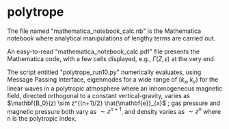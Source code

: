 # polytrope

The file named "mathematica_notebook_calc.nb" is the Mathematica notebook where analytical manipulations of lengthy terms are carried out.

An easy-to-read "mathematica_notebook_calc.pdf" file presents the Mathematica code, with a few cells displayed, e.g., $\Gamma(Z,\epsilon)$ at the very end.

The script entitled "polytrope_run10.py" numerically evaluates, using Message Passing Interface, eigenmodes for a wide range of $(k_x, k_y)$ for the linear waves in a polytropic atmosphere where an inhomogeneous magnetic field, directed orthogonal to a constant vertical-gravity, varies as $\mathbf{B_0}(z) \sim z^{(n+1)/2} \hat{\mathbf{e}}_{x}$ ; gas pressure and magnetic pressure both vary as $\sim z^{n+1}$, and density varies as $\sim z^n$ where n is the polytropic index.

